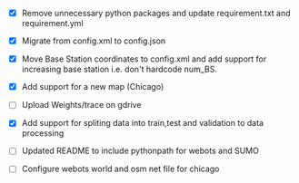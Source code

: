 - [X] Remove unnecessary python packages and update requirement.txt and requirement.yml 

- [X] Migrate from config.xml to config.json

- [X] Move Base Station coordinates to config.xml and add support for increasing base station i.e. don't hardcode num_BS.

- [X] Add support for a new map (Chicago)

- [ ] Upload Weights/trace on gdrive

- [X] Add support for spliting data into train,test and validation to data processing

- [ ] Updated README to include pythonpath for webots and SUMO

- [ ] Configure webots world and osm net file for chicago
